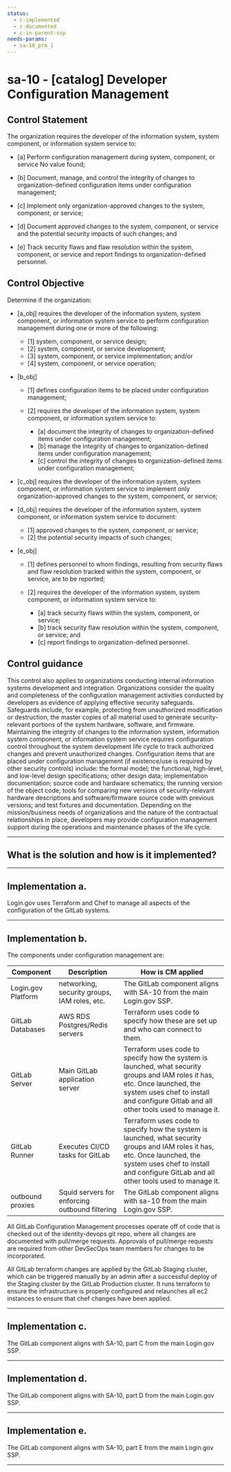 ```yaml
---
status:
  - c-implemented
  - c-documented
  - c-in-parent-ssp
needs-params:
  - sa-10_prm_1
---
```


# sa-10 - \[catalog\] Developer Configuration Management

## Control Statement

The organization requires the developer of the information system, system component, or information system service to:

- \[a\] Perform configuration management during system, component, or service No value found;

- \[b\] Document, manage, and control the integrity of changes to organization-defined configuration items under configuration management;

- \[c\] Implement only organization-approved changes to the system, component, or service;

- \[d\] Document approved changes to the system, component, or service and the potential security impacts of such changes; and

- \[e\] Track security flaws and flaw resolution within the system, component, or service and report findings to organization-defined personnel.

## Control Objective

Determine if the organization:

- \[a_obj\] requires the developer of the information system, system component, or information system service to perform configuration management during one or more of the following:

  - \[1\] system, component, or service design;
  - \[2\] system, component, or service development;
  - \[3\] system, component, or service implementation; and/or
  - \[4\] system, component, or service operation;

- \[b_obj\]

  - \[1\] defines configuration items to be placed under configuration management;
  - \[2\] requires the developer of the information system, system component, or information system service to:

    - \[a\] document the integrity of changes to organization-defined items under configuration management;
    - \[b\] manage the integrity of changes to organization-defined items under configuration management;
    - \[c\] control the integrity of changes to organization-defined items under configuration management;

- \[c_obj\] requires the developer of the information system, system component, or information system service to implement only organization-approved changes to the system, component, or service;

- \[d_obj\] requires the developer of the information system, system component, or information system service to document:

  - \[1\] approved changes to the system, component, or service;
  - \[2\] the potential security impacts of such changes;

- \[e_obj\]

  - \[1\] defines personnel to whom findings, resulting from security flaws and flaw resolution tracked within the system, component, or service, are to be reported;
  - \[2\] requires the developer of the information system, system component, or information system service to:

    - \[a\] track security flaws within the system, component, or service;
    - \[b\] track security flaw resolution within the system, component, or service; and
    - \[c\] report findings to organization-defined personnel.

## Control guidance

This control also applies to organizations conducting internal information systems development and integration. Organizations consider the quality and completeness of the configuration management activities conducted by developers as evidence of applying effective security safeguards. Safeguards include, for example, protecting from unauthorized modification or destruction, the master copies of all material used to generate security-relevant portions of the system hardware, software, and firmware. Maintaining the integrity of changes to the information system, information system component, or information system service requires configuration control throughout the system development life cycle to track authorized changes and prevent unauthorized changes. Configuration items that are placed under configuration management (if existence/use is required by other security controls) include: the formal model; the functional, high-level, and low-level design specifications; other design data; implementation documentation; source code and hardware schematics; the running version of the object code; tools for comparing new versions of security-relevant hardware descriptions and software/firmware source code with previous versions; and test fixtures and documentation. Depending on the mission/business needs of organizations and the nature of the contractual relationships in place, developers may provide configuration management support during the operations and maintenance phases of the life cycle.

______________________________________________________________________

## What is the solution and how is it implemented?

<!-- Please leave this section blank and enter implementation details in the parts below. -->

______________________________________________________________________

## Implementation a.

Login.gov uses Terraform and Chef to manage all aspects of the
configuration of the GitLab systems.

______________________________________________________________________

## Implementation b.

The components under configuration management are:

| Component          | Description                                 | How is CM applied |
| -----------        | -----------                                 | -----------       |
| Login.gov Platform | networking, security groups, IAM roles, etc. | The GitLab component aligns with SA-10 from the main Login.gov SSP. |
| GitLab Databases   | AWS RDS Postgres/Redis servers              | Terraform uses code to specify how these are set up and who can connect to them. |
| GitLab Server      | Main GitLab application server              | Terraform uses code to specify how the system is launched, what security groups and IAM roles it has, etc.  Once launched, the system uses chef to install and configure Gitlab and all other tools used to manage it. |
| GitLab Runner      | Executes CI/CD tasks for GitLab             | Terraform uses code to specify how the system is launched, what security groups and IAM roles it has, etc.  Once launched, the system uses chef to install and configure GitLab and all other tools used to manage it. |
| outbound proxies   | Squid servers for enforcing outbound filtering | The GitLab component aligns with sa-10 from the main Login.gov SSP. |

All GitLab Configuration Management processes operate off of code that is
checked out of the identity-devops git repo, where all changes are documented
with pull/merge requests.  Approvals of pull/merge requests are required from
other DevSecOps team members for changes to be incorporated.

All GitLab terraform changes are applied by the GitLab Staging cluster,
which can be triggered manually by an admin after a successful deploy of
the Staging cluster by the GitLab Production cluster.  It runs terraform to
ensure the infrastructure is properly configured and
relaunches all ec2 instances to ensure that chef changes have been
applied.

______________________________________________________________________

## Implementation c.

The GitLab component aligns with SA-10, part C from the main Login.gov SSP.

______________________________________________________________________

## Implementation d.

The GitLab component aligns with SA-10, part D from the main Login.gov SSP.

______________________________________________________________________

## Implementation e.

The GitLab component aligns with SA-10, part E from the main Login.gov SSP.

______________________________________________________________________
